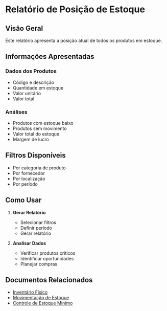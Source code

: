 # Relatório de Posição de Estoque

## Visão Geral

Este relatório apresenta a posição atual de todos os produtos em estoque.

## Informações Apresentadas

### Dados dos Produtos
- Código e descrição
- Quantidade em estoque
- Valor unitário
- Valor total

### Análises
- Produtos com estoque baixo
- Produtos sem movimento
- Valor total do estoque
- Margem de lucro

## Filtros Disponíveis

- Por categoria de produto
- Por fornecedor
- Por localização
- Por período

## Como Usar

1. **Gerar Relatório**
   - Selecionar filtros
   - Definir período
   - Gerar relatório

2. **Analisar Dados**
   - Verificar produtos críticos
   - Identificar oportunidades
   - Planejar compras

## Documentos Relacionados

- [Inventário Físico](inventario-fisico.md)
- [Movimentação de Estoque](movimentacao-estoque.md)
- [Controle de Estoque Mínimo](controle-estoque-minimo.md)

